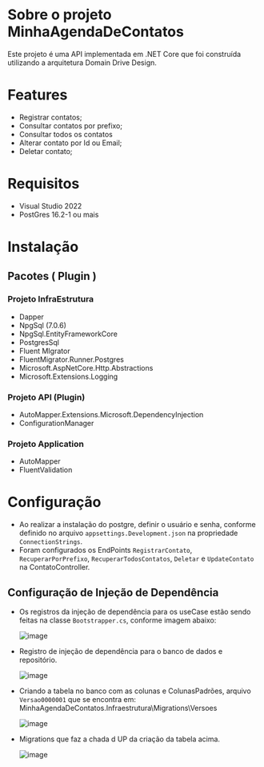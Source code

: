 # Sobre o projeto MinhaAgendaDeContatos

Este projeto é uma API implementada em .NET Core que foi construída utilizando a arquitetura Domain Drive Design.


# Features

- Registrar contatos;
- Consultar contatos por prefixo;
- Consultar todos os contatos
- Alterar contato por Id ou Email;
- Deletar contato;


# Requisitos
  
* Visual Studio 2022
* PostGres 16.2-1 ou mais


# Instalação
  
## Pacotes ( Plugin )

### Projeto InfraEstrutura
  * Dapper
  * NpgSql (7.0.6)
  * NpgSql.EntityFrameworkCore
  * PostgresSql
  * Fluent MIgrator
  * FluentMigrator.Runner.Postgres
  * Microsoft.AspNetCore.Http.Abstractions
  * Microsoft.Extensions.Logging

### Projeto API (Plugin)
  * AutoMapper.Extensions.Microsoft.DependencyInjection
  * ConfigurationManager

### Projeto Application
  * AutoMapper
  * FluentValidation

# Configuração
* Ao realizar a instalação do postgre, definir o usuário e senha, conforme definido no arquivo `appsettings.Development.json` na propriedade `ConnectionStrings`.
* Foram configurados os EndPoints `RegistrarContato`, `RecuperarPorPrefixo`, `RecuperarTodosContatos`, `Deletar` e `UpdateContato` na ContatoController.

## Configuração de Injeção de Dependência
* Os registros da injeção de dependência para os useCase estão sendo feitas na classe `Bootstrapper.cs`, conforme imagem abaixo:

  ![image](https://github.com/DenisJesusBatista/FIAP_MinhaAgendaDeContatos_FASE1/assets/52789764/2153ec77-f4ea-4912-a712-3043ec918610)

* Registro de injeção de dependência para o banco de dados e repositório.

  ![image](https://github.com/DenisJesusBatista/FIAP_MinhaAgendaDeContatos_FASE1/assets/52789764/e486068c-1dae-487d-b428-7c2a88ef1698)

* Criando a tabela no banco com as colunas e ColunasPadrões, arquivo `Versao0000001` que se encontra em: MinhaAgendaDeContatos.Infraestrutura\Migrations\Versoes

  ![image](https://github.com/DenisJesusBatista/FIAP_MinhaAgendaDeContatos_FASE1/assets/52789764/8452b12d-1f45-4c80-b4d1-3ae271bebe17)


 * Migrations que faz a chada d UP da criação da tabela acima.

   ![image](https://github.com/DenisJesusBatista/FIAP_MinhaAgendaDeContatos_FASE1/assets/52789764/6d6b6d07-b1f2-4638-b1ba-1f27a5823b10)


   

